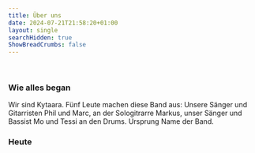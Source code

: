 ```yaml
---
title: Über uns
date: 2024-07-21T21:58:20+01:00
layout: single
searchHidden: true
ShowBreadCrumbs: false
---
```


&nbsp;
### Wie alles began

Wir sind Kytaara. Fünf Leute machen diese Band aus: Unsere Sänger und Gitarristen Phil und Marc, an der Sologitrarre Markus, unser Sänger und Bassist Mo und Tessi an den Drums. 
Ursprung Name der Band.

### Heute